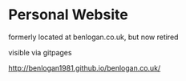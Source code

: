 # Personal Website

formerly located at benlogan.co.uk, but now retired

visible via gitpages

http://benlogan1981.github.io/benlogan.co.uk/
